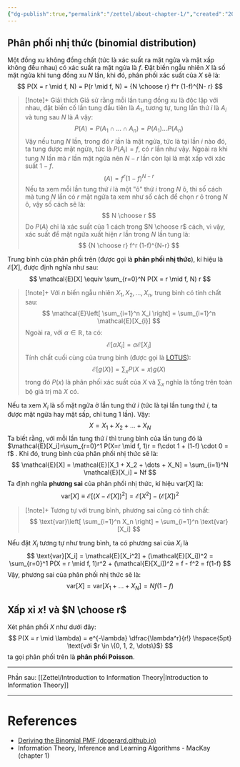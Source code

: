 ```yaml
---
{"dg-publish":true,"permalink":"/zettel/about-chapter-1/","created":"2024-04-15T16:40:01.637+07:00","updated":"2024-04-16T17:11:27.506+07:00"}
---
```


## Phân phối nhị thức (binomial distribution)

Một đồng xu không đồng chất (tức là xác suất ra mặt ngửa và mặt xấp không đều nhau) có xác suất ra mặt ngửa là $f$. Đặt biến ngẫu nhiên $X$ là số mặt ngửa khi tung đồng xu $N$ lần, khi đó, phân phối xác suất của $X$ sẽ là:
$$
P(X = r \mid f, N) = P(r \mid f, N) = {N \choose r} f^r (1-f)^{N- r} 
$$
>[!note]+ Giải thích
>Giả sử rằng mỗi lần tung đồng xu là độc lập với nhau, đặt biến cố lần tung đầu tiên là $A_1$, tương tự, tung lần thứ $i$ là $A_i$ và tung sau $N$ là $A$ vậy:
>$$
>P(A) = P(A_{1} \cap \dots \cap A_{n}) = P(A_{1})\dots P(A_{n})
>$$
>Vậy nếu tung $N$ lần, trong đó $r$ lần là mặt ngửa, tức là tại lần $i$ nào đó, ta tung được mặt ngửa, tức là $P(A_i) = f$, có $r$ lần như vậy. Ngoài ra khi tung $N$ lần mà $r$ lần mặt ngửa nên $N-r$ lần còn lại là mặt xấp với xác suất $1-f$. 
>$$
>(A) = f^r (1-f)^{N-r}
>$$
>Nếu ta xem mỗi lần tung thứ $i$ là một "ô" thứ $i$ trong $N$ ô, thì số cách mà tung $N$ lần có $r$ mặt ngửa ta xem như số cách để chọn $r$ ô trong $N$ ô, vậy số cách sẽ là:
>$$
>N \choose r
>$$
>Do $P(A)$ chỉ là xác suất của 1 cách trong $N \choose r$ cách, vì vậy, xác suất để mặt ngửa xuất hiện $r$ lần trong $N$ lần tung là:
>$$
>{N \choose r} f^r (1-f)^{N-r}
>$$

Trung bình của phân phối trên (được gọi là **phân phối nhị thức**), kí hiệu là $\mathcal{E}[X]$, được định nghĩa như sau:
$$
\mathcal{E}[X] \equiv \sum_{r=0}^N P(X = r \mid f, N) r
$$
>[!note]+
>Với $n$ biến ngẫu nhiên $X_1, X_2, ..., X_n$, trung bình có tính chất sau:
>$$
>\mathcal{E}\left[ \sum_{i=1}^n X_i \right] = \sum_{i=1}^n \mathcal{E}[X_{i}]
>$$
>Ngoài ra, với $\alpha \in \mathbb{R}$, ta có:
>$$
\mathcal{E}[\alpha X_i] = \alpha \mathcal{E}[X_i]
>$$
>Tính chất cuối cùng của trung bình (được gọi là [LOTUS](https://en.wikipedia.org/wiki/Law_of_the_unconscious_statistician)):
>$$
\mathcal{E}[g(X)] = \sum_{x} P(X = x)g(X)
>$$
>trong đó $P(x)$ là phân phối xác suất của $X$ và $\sum_{x}$ nghĩa là tổng trên toàn bộ giá trị mà $X$ có.

Nếu ta xem $X_i$ là số mặt ngửa ở lần tung thứ $i$ (tức là tại lần tung thứ $i$, ta được mặt ngửa hay mặt sấp, chỉ tung 1 lần). Vậy:
$$
X = X_1 + X_2 + \dots + X_N
$$
Ta biết rằng, với mỗi lần tung thứ $i$ thì trung bình của lần tung đó là $\mathcal{E}[X_i]=\sum_{r=0}^1 P(X=r \mid f, 1)r = f\cdot 1 + (1-f) \cdot 0 = f$ . Khi đó, trung bình của phân phối nhị thức sẽ là:
$$
\mathcal{E}[X] = \mathcal{E}[X_1 + X_2 + \dots + X_N] = \sum_{i=1}^N \mathcal{E}[X_i] = Nf
$$
Ta định nghĩa **phương sai** của phân phối nhị thức, kí hiệu $\text{var}[X]$ là:
$$
\text{var}[X] \equiv \mathcal{E}[(X - \mathcal{E}[X])^2] = \mathcal{E}[X^2] - (\mathcal{E}[X])^2
$$
>[!note]+
>Tương tự với trung bình, phương sai cũng có tính chất:
>$$
>\text{var}\left[ \sum_{i=1}^n X_n \right] = \sum_{i=1}^n \text{var}[X_i]
>$$

Nếu đặt $X_i$ tương tự như trung bình, ta có phương sai của $X_i$ là 
$$
\text{var}[X_i] = \mathcal{E}[X_i^2] + (\mathcal{E}[X_i])^2 = \sum_{r=0}^1 P(X = r \mid f, 1)r^2 + (\mathcal{E}[X_i])^2 = f - f^2 = f(1-f)
$$
Vậy, phương sai của phân phối nhị thức sẽ là:
$$
\text{var}[X] = \text{var}[X_1 + \dots + X_N] = Nf(1-f)
$$
## Xấp xỉ $x!$ và $N \choose r$

Xét phân phối $X$ như dưới đây:
$$
P(X = r \mid \lambda) = e^{-\lambda} \dfrac{\lambda^r}{r!} \hspace{5pt} \text{với $r \in \{0, 1, 2, \dots\}$}
$$
ta gọi phân phối trên là **phân phối Poisson**.

---

Phần sau: [[Zettel/Introduction to Information Theory\|Introduction to Information Theory]]

---
# References

- [Deriving the Binomial PMF (dcgerard.github.io)](https://dcgerard.github.io/stat234/14_binomial_distribution.pdf)
- Information Theory, Inference and Learning Algorithms - MacKay (chapter 1)